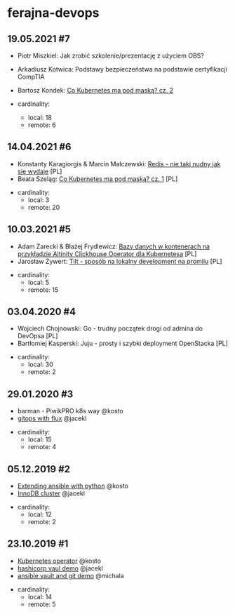 # ferajna-devops

## 19.05.2021 #7
* Piotr Miszkiel: Jak zrobić szkolenie/prezentację z użyciem OBS?
* Arkadiusz Kotwica: Podstawy bezpieczeństwa na podstawie certyfikacji CompTIA
* Bartosz Kondek: [Co Kubernetes ma pod maską? cz. 2](https://github.com/PiwikPRO/ferajna-devops/tree/master/7/Kubernetes_under_the_hood_II.pdf)
  
 * cardinality:
    * local: 18
    * remote: 6

## 14.04.2021 #6
- Konstanty Karagiorgis & Marcin Malczewski: [Redis - nie taki nudny jak się wydaje](https://github.com/PiwikPRO/ferajna-devops/tree/master/redis-not-so-boring/) [PL]
- Beata Szeląg: [Co Kubernetes ma pod maską? cz. 1](kubernetes_under_the_hood) [PL]

* cardinality:
    * local: 3
    * remote: 20


## 10.03.2021 #5
- Adam Zarecki & Błażej Frydlewicz: [Bazy danych w kontenerach na przykładzie Altinity Clickhouse Operator dla Kubernetesa](https://github.com/PiwikPRO/ferajna-devops/tree/master/clickhouse_operator/) [PL]
- Jarosław Zywert: [Tilt - sposób na lokalny development na promilu](tilt-as-new-dev-env) [PL]


* cardinality:
    * local: 5
    * remote: 15

## 03.04.2020 #4
- Wojciech Chojnowski: Go - trudny początek drogi od admina do DevOpsa [PL]
- Bartłomiej Kasperski: Juju - prosty i szybki deployment OpenStacka [PL]

* cardinality:
    * local: 30
    * remote: 2

## 29.01.2020 #3
- barman - PiwikPRO k8s way  @kosto
- [gitops with flux](https://github.com/PiwikPRO/ferajna-devops/tree/master/gitops_flux) @jacekl

* cardinality:
    * local: 15
    * remote: 4

## 05.12.2019 #2
- [Extending ansible with python](https://github.com/PiwikPRO/ferajna-devops/tree/master/extending_ansible_with_python) @kosto
- [InnoDB cluster](https://github.com/PiwikPRO/ferajna-devops/tree/master/innodb_cluster) @jacekl

* cardinality:
    * local: 12
    * remote: 2



## 23.10.2019 #1
- [Kubernetes operator](https://github.com/PiwikPRO/ferajna-devops/tree/master/kubernetes_operators) @kosto
- [hashicorp vaul demo](https://github.com/PiwikPRO/ferajna-devops/tree/master/hashicorp_vault) @jacekl
- [ansible vault and git demo](https://github.com/building5/ansible-vault-tools) @michala

* cardinality:
    * local: 14
    * remote: 5
